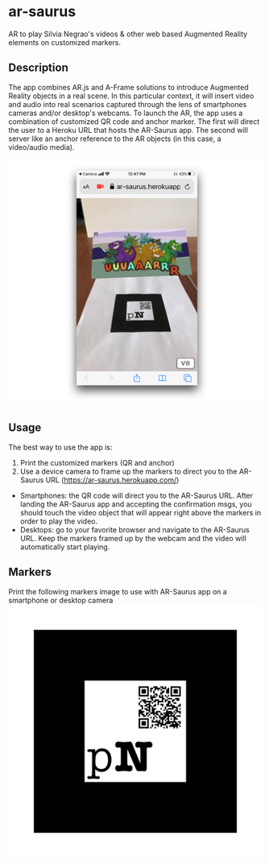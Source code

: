 # ar-saurus
AR to play Silvia Negrao's videos &amp; other web based Augmented Reality elements on customized markers.
## Description
The app combines AR.js and A-Frame solutions to introduce Augmented Reality objects in a real scene. In this particular context, it will insert video and audio into real scenarios captured through the lens of smartphones cameras and/or desktop's webcams.
To launch the AR, the app uses a combination of customized QR code and anchor marker. The first will direct the user to a Heroku URL that hosts the AR-Saurus app. The second will server like an anchor reference to the AR objects (in this case, a video/audio media).

![AR-Saurus Demo](https://github.com/paulonegrao/ar-saurus/blob/master/images/ar-saurus-demo1.png?raw=true
)
## Usage
The best way to use the app is:
1. Print the customized markers (QR and anchor)
1. Use a device camera to frame up the markers to direct you to the AR-Saurus URL (https://ar-saurus.herokuapp.com/)
* Smartphones: the QR code will direct you to the AR-Saurus URL. After landing the AR-Saurus app and accepting the confirmation msgs, you should touch the video object that will appear right above the markers in order to play the video.
* Desktops: go to your favorite browser and navigate to the AR-Saurus URL. Keep the markers framed up by the webcam and the video will automatically start playing.
## Markers
Print the following markers image to use with AR-Saurus app on a smartphone or desktop camera
![AR-Saurus](https://github.com/paulonegrao/ar-saurus/blob/master/images/pattern-pn-marker-qr-saurus.png?raw=true
)


